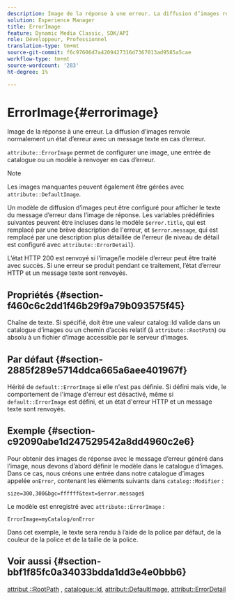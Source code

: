 ```yaml
---
description: Image de la réponse à une erreur. La diffusion d’images renvoie normalement un état d’erreur avec un message texte en cas d’erreur.
solution: Experience Manager
title: ErrorImage
feature: Dynamic Media Classic, SDK/API
role: Développeur, Professionnel
translation-type: tm+mt
source-git-commit: f6c97606d7a4209427316d7367013ad9585a5cae
workflow-type: tm+mt
source-wordcount: '283'
ht-degree: 1%

---
```



# ErrorImage{#errorimage}

Image de la réponse à une erreur. La diffusion d’images renvoie normalement un état d’erreur avec un message texte en cas d’erreur.

`attribute::ErrorImage` permet de configurer une image, une entrée de catalogue ou un modèle à renvoyer en cas d’erreur.

>[!NOTE]
>
>Les images manquantes peuvent également être gérées avec `attribute::DefaultImage`.

Un modèle de diffusion d’images peut être configuré pour afficher le texte du message d’erreur dans l’image de réponse. Les variables prédéfinies suivantes peuvent être incluses dans le modèle `$error.title`, qui est remplacé par une brève description de l&#39;erreur, et `$error.message`, qui est remplacé par une description plus détaillée de l&#39;erreur (le niveau de détail est configuré avec `attribute::ErrorDetail`).

L’état HTTP 200 est renvoyé si l’image/le modèle d’erreur peut être traité avec succès. Si une erreur se produit pendant ce traitement, l’état d’erreur HTTP et un message texte sont renvoyés.

## Propriétés {#section-f460c6c2dd1f46b29f9a79b093575f45}

Chaîne de texte. Si spécifié, doit être une valeur catalog::Id valide dans un catalogue d’images ou un chemin d’accès relatif (à `attribute::RootPath`) ou absolu à un fichier d’image accessible par le serveur d’images.

## Par défaut {#section-2885f289e5714ddca665a6aee401967f}

Hérité de `default::ErrorImage` si elle n&#39;est pas définie. Si défini mais vide, le comportement de l&#39;image d&#39;erreur est désactivé, même si `default::ErrorImage` est défini, et un état d&#39;erreur HTTP et un message texte sont renvoyés.

## Exemple {#section-c92090abe1d247529542a8dd4960c2e6}

Pour obtenir des images de réponse avec le message d’erreur généré dans l’image, nous devons d’abord définir le modèle dans le catalogue d’images. Dans ce cas, nous créons une entrée dans notre catalogue d’images appelée `onError`, contenant les éléments suivants dans `catalog::Modifier` :

`size=300,300&bgc=ffffff&text=$error.message$`

Le modèle est enregistré avec `attribute::ErrorImage` :

`ErrorImage=myCatalog/onError`

Dans cet exemple, le texte sera rendu à l’aide de la police par défaut, de la couleur de la police et de la taille de la police.

## Voir aussi {#section-bbf1f85fc0a34033bdda1dd3e4e0bbb6}

[attribut ::RootPath](../../../../../is-api/image-catalog/image-serving-api-ref/c-image-catalog-reference/c-attributes-reference/r-rootpath.md#reference-17d57e5967be403b8408fa7214017494) ,  [catalogue::Id](/help/aem-is-ir-api/is-api/image-catalog/image-serving-api-ref/c-image-catalog-reference/c-image-svg-data-reference/c-image-data-reference/r-id-cat.md),  [attribut::DefaultImage](../../../../../is-api/image-catalog/image-serving-api-ref/c-image-catalog-reference/c-attributes-reference/r-is-cat-defaultimage.md#reference-8e9900e129f54ed68462a3c2fc3bc433),  [attribut::ErrorDetail](../../../../../is-api/image-catalog/image-serving-api-ref/c-image-catalog-reference/c-attributes-reference/r-errordetail.md#reference-4987c8cddcba4c88960170e49cafc561)
